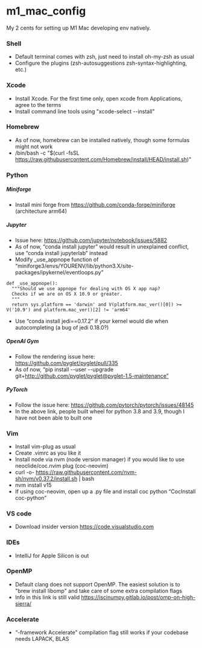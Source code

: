 # m1_mac_config
My 2 cents for setting up M1 Mac developing env natively.

### Shell
- Default terminal comes with zsh, just need to install oh-my-zsh as usual
- Configure the plugins (zsh-autosuggestions zsh-syntax-highlighting, etc.)


### Xcode
- Install Xcode. For the first time only, open xcode from Applications, agree to the terms
- Install command line tools using "xcode-select --install"


### Homebrew
- As of now, homebrew can be installed natively, though some formulas might not work
- /bin/bash -c "$(curl -fsSL https://raw.githubusercontent.com/Homebrew/install/HEAD/install.sh)"


### Python
##### Miniforge
- Install mini forge from https://github.com/conda-forge/miniforge (architecture arm64)
##### Jupyter
- Issue here: https://github.com/jupyter/notebook/issues/5882
- As of now, “conda install jupyter” would result in unexplained conflict, use “conda install jupyterlab” instead
- Modify _use_appnope function of “miniforge3/envs/YOURENV/lib/python3.X/site-packages/ipykernel/eventloops.py”
```
def _use_appnope():
  """Should we use appnope for dealing with OS X app nap?
  Checks if we are on OS X 10.9 or greater.
  """
  return sys.platform == 'darwin' and V(platform.mac_ver()[0]) >= V('10.9') and platform.mac_ver()[2] != 'arm64'
```
- Use “conda install jedi==0.17.2” if your kernel would die when autocompleting (a bug of jedi 0.18.0?)
##### OpenAI Gym
- Follow the rendering issue here: https://github.com/pyglet/pyglet/pull/335
- As of now, “pip install --user --upgrade git+http://github.com/pyglet/pyglet@pyglet-1.5-maintenance”
##### PyTorch
- Follow the issue here: https://github.com/pytorch/pytorch/issues/48145
- In the above link, people built wheel for python 3.8 and 3.9, though I have not been able to built one


### Vim
- Install vim-plug as usual
- Create .vimrc as you like it
- Install node via nvm (node version manager) if you would like to use neoclide/coc.nvim plug (coc-neovim)
- curl -o- https://raw.githubusercontent.com/nvm-sh/nvm/v0.37.2/install.sh | bash
- nvm install v15
- If using coc-neovim, open up a .py file and install coc python “CocInstall coc-python”


### VS code
- Download insider version https://code.visualstudio.com


### IDEs
- IntelliJ for Apple Silicon is out


### OpenMP
- Default clang does not support OpenMP. The easiest solution is to "brew install libomp" and take care of some extra compilation flags
- Info in this link is still valid https://iscinumpy.gitlab.io/post/omp-on-high-sierra/


### Accelerate
- “-framework Accelerate” compilation flag still works if your codebase needs LAPACK, BLAS
